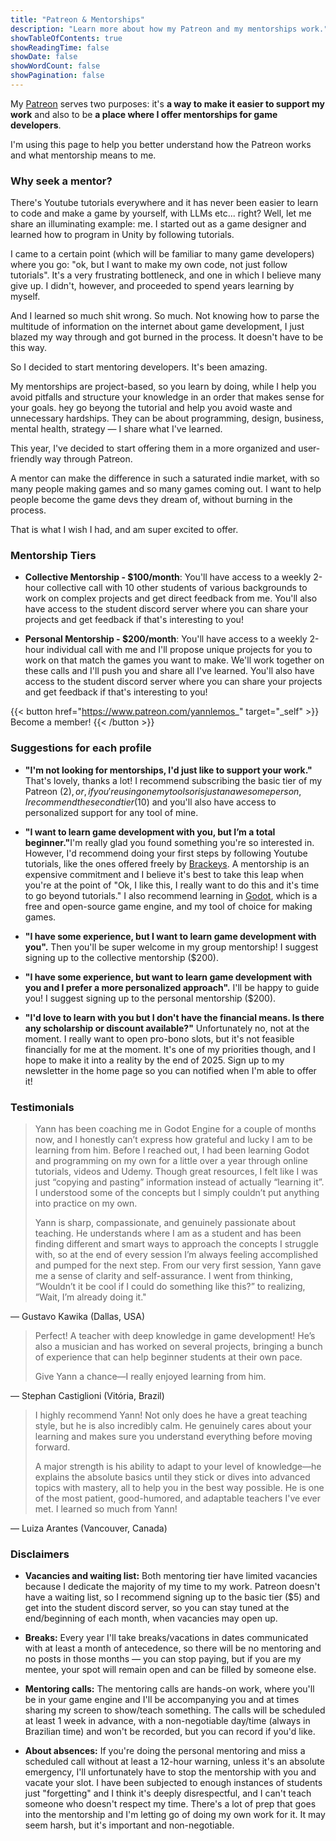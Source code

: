 ```yaml
---
title: "Patreon & Mentorships"
description: "Learn more about how my Patreon and my mentorships work."
showTableOfContents: true
showReadingTime: false
showDate: false
showWordCount: false
showPagination: false
---
```


My [Patreon](https://www.patreon.com/yannlemos_) serves two purposes: it's <b>a way to make it easier to support my work</b> and also to be <b>a place where I offer mentorships for game developers</b>. 
<!-- 
It also hosts blog posts on things I find interesting and useful, but they are also available here on my website. I believe this type of content should be free, easily searchable and in text form, not in a paywalled garden. -->

I'm using this page to help you better understand how the Patreon works and what mentorship means to me.

### Why seek a mentor?

There's Youtube tutorials everywhere and it has never been easier to learn to code and make a game by yourself, with LLMs etc... right? Well, let me share an illuminating example: me. I started out as a game designer and learned how to program in Unity by following tutorials.

I came to a certain point (which will be familiar to many game developers) where you go: "ok, but I want to make my own code, not just follow tutorials". It's a very frustrating bottleneck, and one in which I believe many give up. I didn't, however, and proceeded to spend years learning by myself. 

And I learned so much shit wrong. So much. Not knowing how to parse the multitude of information on the internet about game development, I just blazed my way through and got burned in the process. It doesn't have to be this way.

So I decided to start mentoring developers. It's been amazing. 

My mentorships are project-based, so you learn by doing, while I help you avoid pitfalls and structure your knowledge in an order that makes sense for your goals. hey go beyong the tutorial and help you avoid waste and unnecessary hardships. They can be about programming, design, business, mental health, strategy — I share what I've learned. 

This year, I've decided to start offering them in a more organized and user-friendly way through Patreon.

A mentor can make the difference in such a saturated indie market, with so many people making games and so many games coming out. I want to help people become the game devs they dream of, without burning in the process. 

That is what I wish I had, and am super excited to offer.

### Mentorship Tiers

- <b>Collective Mentorship - $100/month</b>: You'll have access to a weekly 2-hour collective call with 10 other students of various backgrounds to work on complex projects and get direct feedback from me. You'll also have access to the student discord server where you can share your projects and get feedback if that's interesting to you!

- <b>Personal Mentorship - $200/month</b>: You'll have access to a weekly 2-hour individual call with me and I'll propose unique projects for you to work on that match the games you want to make. We'll work together on these calls and I'll push you and share all I've learned. You'll also have access to the student discord server where you can share your projects and get feedback if that's interesting to you!

{{< button href="https://www.patreon.com/yannlemos_" target="_self" >}}
Become a member!
{{< /button >}}

### Suggestions for each profile

- <b>"I'm not looking for mentorships, I'd just like to support your work."</b> That's lovely, thanks a lot! I recommend subscribing the basic tier of my Patreon ($2), or, if you're using one my tools or is just an awesome person, I recommend the second tier ($10) and you'll also have access to personalized support for any tool of mine.

- <b>"I want to learn game development with you, but I’m a total beginner."</b>I'm really glad you found something you're so interested in. However, I'd recommend doing your first steps by following Youtube tutorials, like the ones offered freely by [Brackeys](https://www.youtube.com/@Brackeys). A mentorship is an expensive commitment and I believe it's best to take this leap when you're at the point of "Ok, I like this, I really want to do this and it's time to go beyond tutorials." I also recommend learning in [Godot](https://godotengine.org/), which is a free and open-source game engine, and my tool of choice for making games.

- <b>"I have some experience, but I want to learn game development with you".</b> Then you'll be super welcome in my group mentorship! I suggest signing up to the collective mentorship ($200). 

- <b>"I have some experience, but want to learn game development with you and I prefer a more personalized approach".</b> I'll be happy to guide you! I suggest signing up to the personal mentorship ($200). 

- <b>"I'd love to learn with you but I don't have the financial means. Is there any scholarship or discount available?"</b> Unfortunately no, not at the moment. I really want to open pro-bono slots, but it's not feasible financially for me at the moment. It's one of my priorities though, and I hope to make it into a reality by the end of 2025. Sign up to my newsletter in the home page so you can notified when I'm able to offer it!

### Testimonials


> Yann has been coaching me in Godot Engine for a couple of months now, and I honestly can’t express how grateful and lucky I am to be learning from him.
> Before I reached out, I had been learning Godot and programming on my own for a little over a year through online tutorials, videos and Udemy. Though great resources, I felt like I was just “copying and pasting” information instead of actually “learning it”. I understood some of the concepts but I simply couldn’t put anything into practice on my own. 
>
> Yann is sharp, compassionate, and genuinely passionate about teaching. He understands where I am as a student and has been finding different and smart ways to approach the concepts I struggle with, so at the end of every session I’m always feeling accomplished and pumped for the next step.
> From our very first session, Yann gave me a sense of clarity and self-assurance. I went from thinking, “Wouldn’t it be cool if I could do something like this?” to realizing, “Wait, I’m already doing it."

— Gustavo Kawika (Dallas, USA)

> Perfect! A teacher with deep knowledge in game development! He’s also a musician and has worked on several projects, bringing a bunch of experience that can help beginner students at their own pace. 
>   
> Give Yann a chance—I really enjoyed learning from him.

— Stephan Castiglioni (Vitória, Brazil)

> I highly recommend Yann! Not only does he have a great teaching style, but he is also incredibly calm. He genuinely cares about your learning and makes sure you understand everything before moving forward.  
>   
> A major strength is his ability to adapt to your level of knowledge—he explains the absolute basics until they stick or dives into advanced topics with mastery, all to help you in the best way possible. He is one of the most patient, good-humored, and adaptable teachers I've ever met. I learned so much from Yann!  

— Luiza Arantes (Vancouver, Canada)


### Disclaimers


- <b>Vacancies and waiting list:</b> Both mentoring tier have limited vacancies because I dedicate the majority of my time to my work. Patreon doesn't have a waiting list, so I recommend signing up to the basic tier ($5) and get into the student discord server, so you can stay tuned at the end/beginning of each month, when vacancies may open up.

- <b>Breaks:</b> Every year I'll take breaks/vacations in dates communicated with at least a month of antecedence, so there will be no mentoring and no posts in those months — you can stop paying, but if you are my mentee, your spot will remain open and can be filled by someone else.

- <b>Mentoring calls:</b> The mentoring calls are hands-on work, where you'll be in your game engine and I'll be accompanying you and at times sharing my screen to show/teach something. The calls will be scheduled at least 1 week in advance, with a non-negotiable day/time (always in Brazilian time) and won't be recorded, but you can record if you'd like.

- <b>About absences:</b> If you're doing the personal mentoring and miss a scheduled call without at least a 12-hour warning, unless it's an absolute emergency, I'll unfortunately have to stop the mentorship with you and vacate your slot. I have been subjected to enough instances of students just "forgetting" and I think it's deeply disrespectful, and I can't teach someone who doesn't respect my time. There's a lot of prep that goes into the mentorship and I'm letting go of doing my own work for it. It may seem harsh, but it's important and non-negotiable.
